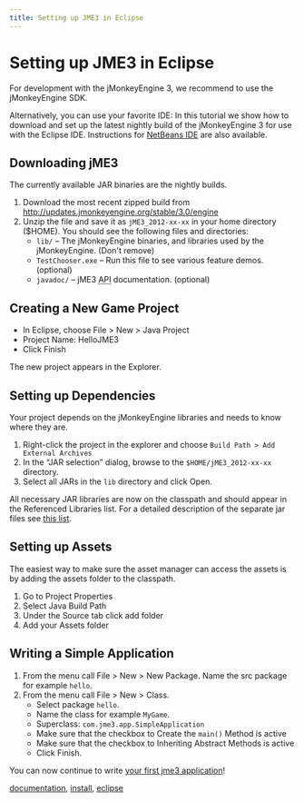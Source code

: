 ```yaml
---
title: Setting up JME3 in Eclipse
---
```

<h1 class="sectionedit1" id="setting_up_jme3_in_eclipse">Setting up JME3 in Eclipse</h1>
<div class="level1">

<p>
For development with the jMonkeyEngine 3, we recommend to use the jMonkeyEngine SDK.
</p>

<p>
Alternatively, you can use your favorite IDE: In this tutorial we show how to download and set up the latest nightly build of the jMonkeyEngine 3 for use with the Eclipse IDE. Instructions for <a href="/jme3/setting_up_netbeans_and_jme3.html" class="wikilink1" title="jme3:setting_up_netbeans_and_jme3">NetBeans IDE</a> are also available.
</p>

</div>
<!-- EDIT1 SECTION "Setting up JME3 in Eclipse" [1-394] -->
<h2 class="sectionedit2" id="downloading_jme3">Downloading jME3</h2>
<div class="level2">

<p>
The currently available JAR binaries are the nightly builds. 
</p>
<ol>
<li class="level1"><div class="li"> Download the most recent zipped build from <a href="http://updates.jmonkeyengine.org/stable/3.0/engine" class="urlextern" title="http://updates.jmonkeyengine.org/stable/3.0/engine" rel="nofollow">http://updates.jmonkeyengine.org/stable/3.0/engine</a></div>
</li>
<li class="level1"><div class="li"> Unzip the file and save it as <code>jME3_2012-xx-xx</code> in your home directory ($HOME). You should see the following files and directories:</div>
<ul>
<li class="level2"><div class="li"> <code>lib/</code> – The jMonkeyEngine binaries, and libraries used by the jMonkeyEngine. (Don't remove)</div>
</li>
<li class="level2"><div class="li"> <code>TestChooser.exe</code> – Run this file to see various feature demos. (optional)</div>
</li>
<li class="level2"><div class="li"> <code>javadoc/</code> – jME3 <abbr title="Application Programming Interface">API</abbr> documentation. (optional)</div>
</li>
</ul>
</li>
</ol>

</div>
<!-- EDIT2 SECTION "Downloading jME3" [395-967] -->
<h2 class="sectionedit3" id="creating_a_new_game_project">Creating a New Game Project</h2>
<div class="level2">
<ul>
<li class="level1"><div class="li"> In Eclipse, choose File &gt; New &gt; Java Project</div>
</li>
<li class="level1"><div class="li"> Project Name: HelloJME3</div>
</li>
<li class="level1"><div class="li"> Click Finish</div>
</li>
</ul>

<p>
The new project appears in the Explorer.
</p>

</div>
<!-- EDIT3 SECTION "Creating a New Game Project" [968-1145] -->
<h2 class="sectionedit4" id="setting_up_dependencies">Setting up Dependencies</h2>
<div class="level2">

<p>
Your project depends on the jMonkeyEngine libraries and needs to know where they are.
</p>
<ol>
<li class="level1"><div class="li"> Right-click the project in the explorer and choose <code>Build Path &gt; Add External Archives</code></div>
</li>
<li class="level1"><div class="li"> In the “JAR selection” dialog, browse to the <code>$HOME/jME3_2012-xx-xx</code> directory.</div>
</li>
<li class="level1"><div class="li"> Select all JARs in the <code>lib</code> directory and click Open.</div>
</li>
</ol>

<p>
All necessary JAR libraries are now on the classpath and should appear in the Referenced Libraries list. For a detailed description of the separate jar files see <a href="/jme3/jme3_source_structure.html" class="wikilink1" title="jme3:jme3_source_structure">this list</a>.
</p>

</div>
<!-- EDIT4 SECTION "Setting up Dependencies" [1146-1747] -->
<h2 class="sectionedit5" id="setting_up_assets">Setting up Assets</h2>
<div class="level2">

<p>
The easiest way to make sure the asset manager can access the assets is by adding the assets folder to the classpath.
</p>
<ol>
<li class="level1"><div class="li"> Go to Project Properties</div>
</li>
<li class="level1"><div class="li"> Select Java Build Path</div>
</li>
<li class="level1"><div class="li"> Under the Source tab click add folder </div>
</li>
<li class="level1"><div class="li"> Add your Assets folder</div>
</li>
</ol>

</div>
<!-- EDIT5 SECTION "Setting up Assets" [1748-2024] -->
<h2 class="sectionedit6" id="writing_a_simple_application">Writing a Simple Application</h2>
<div class="level2">
<ol>
<li class="level1"><div class="li"> From the menu call File &gt; New &gt; New Package. Name the src package for example <code>hello</code>.</div>
</li>
<li class="level1"><div class="li"> From the menu call File &gt; New &gt; Class. </div>
<ul>
<li class="level2"><div class="li"> Select package <code>hello</code>.</div>
</li>
<li class="level2"><div class="li"> Name the class for example <code>MyGame</code>.</div>
</li>
<li class="level2"><div class="li"> Superclass: <code>com.jme3.app.SimpleApplication</code></div>
</li>
<li class="level2"><div class="li"> Make sure that the checkbox to Create the <code>main()</code> Method is active</div>
</li>
<li class="level2"><div class="li"> Make sure that the checkbox to Inheriting Abstract Methods is active</div>
</li>
<li class="level2"><div class="li"> Click Finish.</div>
</li>
</ul>
</li>
</ol>

<p>
You can now continue to write <a href="/jme3/beginner/hello_simpleapplication.html" class="wikilink1" title="jme3:beginner:hello_simpleapplication">your first jme3 application</a>!
</p>
<div class="tags"><span>
	<a href="/tag/documentation.html" class="wikilink1" title="tag:documentation" rel="tag">documentation</a>,
	<a href="/tag/install.html" class="wikilink1" title="tag:install" rel="tag">install</a>,
	<a href="/tag/eclipse.html" class="wikilink1" title="tag:eclipse" rel="tag">eclipse</a>
</span></div>

</div>
<!-- EDIT6 SECTION "Writing a Simple Application" [2025-] -->
